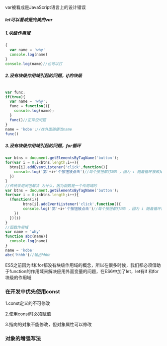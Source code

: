 var被看成是JavaScript语言上的设计错误

##### let可以看成是完美的var

##### 1.块级作用域

```javascript
{
  var name = 'why'
  console.log(name)
}
console.log(name)//也可以打
```

##### 2.没有块级作用域引起的问题，if的块级

```javascript

var func;
if(true){
  var name = 'why';
  func = function(){
    console.log(name);
  }
  func()//正常没问题
}
name = 'kobe';//在外面随便改name
func()
```

##### 3.没有块级作用域引起的问题，for循环

```javascript
var btns = document.getElementsByTagName('button');
for(var i = 0;i<btns.length;i++){
  btns[i].addEventListener('click',function(){
    console.log('第'+i+'个按钮被点击')//每个按钮都打印5 ，因为 i 随着循环被改掉了
  })
}
//传统采用闭包解决 为什么，因为函数是一个作用域的
var btns = document.getElementsByTagName('button');
for(var i = 0;i<btns.length;i++){
  (function(i){
     	btns[i].addEventListener('click',function(){
    	console.log('第'+i+'个按钮被点击')//每个按钮都打印5 ，因为 i 随着循环被改掉了
  	})
  })(i)
}
//函数作用域
var name = 'why'
function abc(name){
  console.log(name)
}
name = 'kobe'
abc('hhhh')//输出hhhh
```

ES5之前因为if和for都没有块级作用域的概念，所以在很多时候，我们都必须借助于function的作用域来解决应用外面变量的问题，在ES6中加了let，let有if 和for 块级的作用域



### 在开发中优先使用const

1.const定义的不可修改

2.使用const时必须赋值

3.指向的对象不能修改，但对象属性可以修改

### 对象的增强写法

